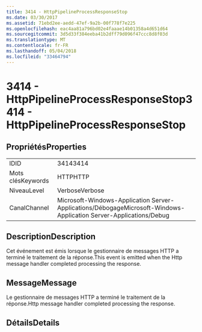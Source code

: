 ```yaml
---
title: 3414 - HttpPipelineProcessResponseStop
ms.date: 03/30/2017
ms.assetid: 71ebd2ee-aedd-47ef-9a2b-00f778f7e225
ms.openlocfilehash: eac4aa81a796bd02e4faaae14b01358a4d651d64
ms.sourcegitcommit: 3d5d33f384eeba41b2dff79d096f47ccc8d8f03d
ms.translationtype: MT
ms.contentlocale: fr-FR
ms.lasthandoff: 05/04/2018
ms.locfileid: "33464794"
---
```

# <a name="3414---httppipelineprocessresponsestop"></a><span data-ttu-id="b298c-102">3414 - HttpPipelineProcessResponseStop</span><span class="sxs-lookup"><span data-stu-id="b298c-102">3414 - HttpPipelineProcessResponseStop</span></span>
## <a name="properties"></a><span data-ttu-id="b298c-103">Propriétés</span><span class="sxs-lookup"><span data-stu-id="b298c-103">Properties</span></span>  
  
|||  
|-|-|  
|<span data-ttu-id="b298c-104">ID</span><span class="sxs-lookup"><span data-stu-id="b298c-104">ID</span></span>|<span data-ttu-id="b298c-105">3414</span><span class="sxs-lookup"><span data-stu-id="b298c-105">3414</span></span>|  
|<span data-ttu-id="b298c-106">Mots clés</span><span class="sxs-lookup"><span data-stu-id="b298c-106">Keywords</span></span>|<span data-ttu-id="b298c-107">HTTP</span><span class="sxs-lookup"><span data-stu-id="b298c-107">HTTP</span></span>|  
|<span data-ttu-id="b298c-108">Niveau</span><span class="sxs-lookup"><span data-stu-id="b298c-108">Level</span></span>|<span data-ttu-id="b298c-109">Verbose</span><span class="sxs-lookup"><span data-stu-id="b298c-109">Verbose</span></span>|  
|<span data-ttu-id="b298c-110">Canal</span><span class="sxs-lookup"><span data-stu-id="b298c-110">Channel</span></span>|<span data-ttu-id="b298c-111">Microsoft-Windows-Application Server-Applications/Débogage</span><span class="sxs-lookup"><span data-stu-id="b298c-111">Microsoft-Windows-Application Server-Applications/Debug</span></span>|  
  
## <a name="description"></a><span data-ttu-id="b298c-112">Description</span><span class="sxs-lookup"><span data-stu-id="b298c-112">Description</span></span>  
 <span data-ttu-id="b298c-113">Cet événement est émis lorsque le gestionnaire de messages HTTP a terminé le traitement de la réponse.</span><span class="sxs-lookup"><span data-stu-id="b298c-113">This event is emitted when the Http message handler completed processing the response.</span></span>  
  
## <a name="message"></a><span data-ttu-id="b298c-114">Message</span><span class="sxs-lookup"><span data-stu-id="b298c-114">Message</span></span>  
 <span data-ttu-id="b298c-115">Le gestionnaire de messages HTTP a terminé le traitement de la réponse.</span><span class="sxs-lookup"><span data-stu-id="b298c-115">Http message handler completed processing the response.</span></span>  
  
## <a name="details"></a><span data-ttu-id="b298c-116">Détails</span><span class="sxs-lookup"><span data-stu-id="b298c-116">Details</span></span>
